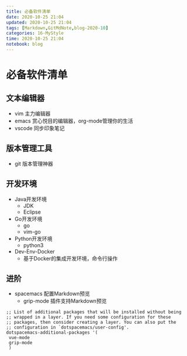 ```yaml
---
title: 必备软件清单
date: 2020-10-25 21:04
updated: 2020-10-25 21:04
tags: [Markdown,GitMdNote,blog-2020-10]
categories: 16-MyStyle
time: 2020-10-25 21:04
notebook: blog
---
```


# 必备软件清单

## 文本编辑器

- vim 主力编辑器
- emacs 赏心悦目的编辑器，org-mode管理你的生活
- vscode 同步印象笔记

## 版本管理工具

- git 版本管理神器

## 开发环境

- Java开发环境
  - JDK
  - Eclipse
- Go开发环境
  - go
  - vim-go
- Python开发环境
  - python3
- Dev-Env-Docker
    - 基于Docker的集成开发环境，命令行操作

## 进阶

- spacemacs 配置Markdown预览
  - grip-mode 插件支持Markdown预览
```
;; List of additional packages that will be installed without being
;; wrapped in a layer. If you need some configuration for these
;; packages, then consider creating a layer. You can also put the
;; configuration in `dotspacemacs/user-config'.
dotspacemacs-additional-packages '(
 vue-mode
 grip-mode
 )
```
